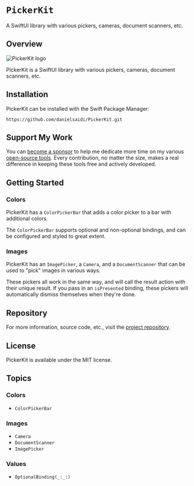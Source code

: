 # ``PickerKit``

A SwiftUI library with various pickers, cameras, document scanners, etc.


## Overview

![PickerKit logo](Logo.png)

PickerKit is a SwiftUI library with various pickers, cameras, document scanners, etc.


## Installation

PickerKit can be installed with the Swift Package Manager:

```
https://github.com/danielsaidi/PickerKit.git
```



## Support My Work

You can [become a sponsor][Sponsors] to help me dedicate more time on my various [open-source tools][OpenSource]. Every contribution, no matter the size, makes a real difference in keeping these tools free and actively developed.



## Getting Started

### Colors

PickerKit has a ``ColorPickerBar`` that adds a color picker to a bar with additional colors.

The ``ColorPickerBar`` supports optional and non-optional bindings, and can be configured and styled to great extent.

### Images

PickerKit has an ``ImagePicker``, a ``Camera``, and a ``DocumentScanner`` that can be used to "pick" images in various ways.

These pickers all work in the same way, and will call the result action with their unique result. If you pass in an `isPresented` binding, these pickers will automatically dismiss themselves when they're done.



## Repository

For more information, source code, etc., visit the [project repository](https://github.com/danielsaidi/PickerKit).



## License

PickerKit is available under the MIT license.



## Topics

### Colors

- ``ColorPickerBar``

### Images

- ``Camera``
- ``DocumentScanner``
- ``ImagePicker``

### Values

- ``OptionalBinding(_:_:)``



[Email]: mailto:daniel.saidi@gmail.com
[Website]: https://danielsaidi.com
[GitHub]: https://github.com/danielsaidi
[OpenSource]: https://danielsaidi.com/opensource
[Sponsors]: https://github.com/sponsors/danielsaidi
